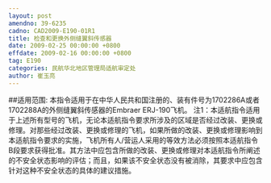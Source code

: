 ```yaml
---
layout: post
amendno: 39-6235
cadno: CAD2009-E190-01R1
title: 检查和更换外侧缝翼斜传感器
date: 2009-02-25 00:00:00 +0800
effdate: 2009-02-16 00:00:00 +0800
tag: E190
categories: 民航华北地区管理局适航审定处
author: 崔玉亮
---
```


##适用范围:
本指令适用于在中华人民共和国注册的、装有件号为1702286A或者1702288A的外侧缝翼斜传感器的Embraer ERJ-190飞机。
注1：本适航指令适用于上述所有型号的飞机，无论本适航指令要求所涉及的区域是否经过改装、更换或修理。对那些经过改装、更换或修理的飞机，如果所做的改装、更换或修理影响到本适航指令要求的实施，飞机所有人/营运人采用的等效方法必须按照本适航指令B段要求获得批准。其方法中应包含所做的改装、更换或修理对本适航指令所阐述的不安全状态影响的评估；而且，如果该不安全状态没有被消除，其要求中应包含针对这种不安全状态的具体的建议措施。

